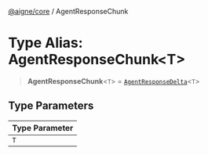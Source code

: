 [@aigne/core](../wiki/Home) / AgentResponseChunk

# Type Alias: AgentResponseChunk\<T\>

> **AgentResponseChunk**\<`T`\> = [`AgentResponseDelta`](../wiki/Interface.AgentResponseDelta)\<`T`\>

## Type Parameters

| Type Parameter |
| -------------- |
| `T`            |
